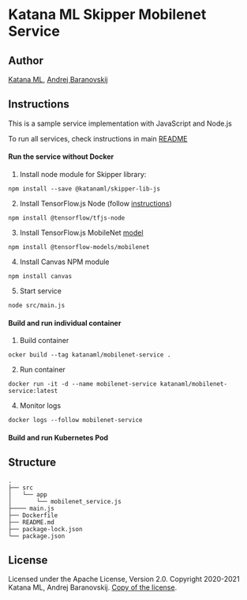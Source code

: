 # Katana ML Skipper Mobilenet Service

## Author

[Katana ML](https://katanaml.io), [Andrej Baranovskij](https://github.com/abaranovskis-redsamurai)

## Instructions

This is a sample service implementation with JavaScript and Node.js

To run all services, check instructions in main [README](https://github.com/katanaml/katana-skipper/blob/master/README.md)


#### Run the service without Docker

1. Install node module for Skipper library:

```
npm install --save @katanaml/skipper-lib-js
```

2. Install TensorFlow.js Node (follow [instructions](https://www.npmjs.com/package/@tensorflow/tfjs-node))

```
npm install @tensorflow/tfjs-node
```

3. Install TensorFlow.js MobileNet [model](https://github.com/tensorflow/tfjs-models/tree/master/mobilenet)

```
npm install @tensorflow-models/mobilenet
```

4. Install Canvas NPM module

```
npm install canvas
```

5. Start service

```
node src/main.js
```


#### Build and run individual container

1. Build container

```
ocker build --tag katanaml/mobilenet-service .
```

2. Run container

```
docker run -it -d --name mobilenet-service katanaml/mobilenet-service:latest
```

4. Monitor logs

```
docker logs --follow mobilenet-service
```

#### Build and run Kubernetes Pod


## Structure

```
.
├── src
│   └── app
│       └── mobilenet_service.js
├──── main.js
├── Dockerfile
├── README.md
├── package-lock.json
└── package.json
```

## License

Licensed under the Apache License, Version 2.0. Copyright 2020-2021 Katana ML, Andrej Baranovskij. [Copy of the license](https://github.com/katanaml/katana-skipper/blob/master/LICENSE).
